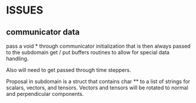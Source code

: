 # ISSUES

## communicator data
pass a void * through communicator initialization that is then always passed to
the subdomain get / put buffers routines to allow for special data handling.

Also will need to get passed through time steppers.

Proposal in subdomain is a struct that contains char ** to a list of strings for
scalars, vectors, and tensors. Vectors and tensors will be rotated to normal and
perpendicular components.


